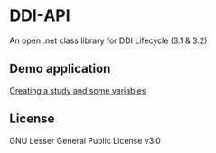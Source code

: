 # DDI-API
An open .net class library for DDI Lifecycle (3.1 & 3.2)

## Demo application

[Creating a study and some variables](DDIClassLibrary_Demo)

## License
GNU Lesser General Public License v3.0
